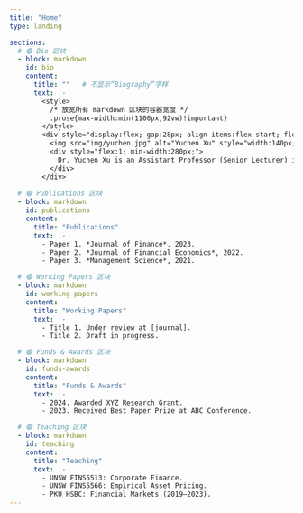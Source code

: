 ```yaml
---
title: "Home"
type: landing

sections:
  # 🟣 Bio 区块
  - block: markdown
    id: bio
    content:
      title: ""   # 不显示“Biography”字样
      text: |-
        <style>
          /* 放宽所有 markdown 区块的容器宽度 */
          .prose{max-width:min(1100px,92vw)!important}
        </style>
        <div style="display:flex; gap:28px; align-items:flex-start; flex-wrap:wrap;">
          <img src="img/yuchen.jpg" alt="Yuchen Xu" style="width:140px; border-radius:50%; flex:0 0 auto;">
          <div style="flex:1; min-width:280px;">
            Dr. Yuchen Xu is an Assistant Professor (Senior Lecturer) in Finance at UNSW Business School. Previously, she was an Assistant Professor at Peking University HSBC Business School. Dr. Xu completed her undergraduate and postgraduate studies in Paris, where she received dual master's degrees in Financial Engineering (2014) and Economic Psychology (2015). After that, she obtained her Ph.D in Finance from the University of Hong Kong (2020). Her research interests span across quantitative financial history and empirical corporate finance. She places special emphasis on identifying the foundational factors that influence the enduring development of finance, in particular at its genesis. Her findings have been published in prestigious international journals, including the <em>Journal of Finance</em>, the <em>Journal of Financial Economics</em>, and <em>Management Science</em> among others.
          </div>
        </div>
        
  # 🟣 Publications 区块
  - block: markdown
    id: publications
    content:
      title: "Publications"
      text: |-
        - Paper 1. *Journal of Finance*, 2023.  
        - Paper 2. *Journal of Financial Economics*, 2022.  
        - Paper 3. *Management Science*, 2021.  

  # 🟣 Working Papers 区块
  - block: markdown
    id: working-papers
    content:
      title: "Working Papers"
      text: |-
        - Title 1. Under review at [journal].  
        - Title 2. Draft in progress.  

  # 🟣 Funds & Awards 区块
  - block: markdown
    id: funds-awards
    content:
      title: "Funds & Awards"
      text: |-
        - 2024. Awarded XYZ Research Grant.  
        - 2023. Received Best Paper Prize at ABC Conference.  

  # 🟣 Teaching 区块
  - block: markdown
    id: teaching
    content:
      title: "Teaching"
      text: |-
        - UNSW FINS5513: Corporate Finance.  
        - UNSW FINS5566: Empirical Asset Pricing.  
        - PKU HSBC: Financial Markets (2019–2023).  
---
```

